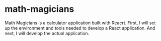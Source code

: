 # math-magicians
Math Magicians is a calculator application built with Reacrt. First, I will set up the environment and tools needed to develop a React application. And next, I will develop the actual application.
